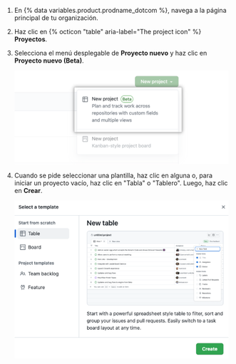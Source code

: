 1. En {% data variables.product.prodname_dotcom %}, navega a la página principal de tu organización.
1. Haz clic en {% octicon "table" aria-label="The project icon" %} **Proyectos**.
1. Selecciona el menú desplegable de **Proyecto nuevo** y haz clic en **Proyecto nuevo (Beta)**.

   ![Proyecto nueuvo](/assets/images/help/issues/new_project_beta.png)
1. Cuando se pide seleccionar una plantilla, haz clic en alguna o, para iniciar un proyecto vacío, haz clic en "Tabla" o "Tablero". Luego, haz clic en **Crear**.

   ![Captura de pantalla que muestra el modo de selección de plantilla](/assets/images/help/issues/projects-select-template.png)
